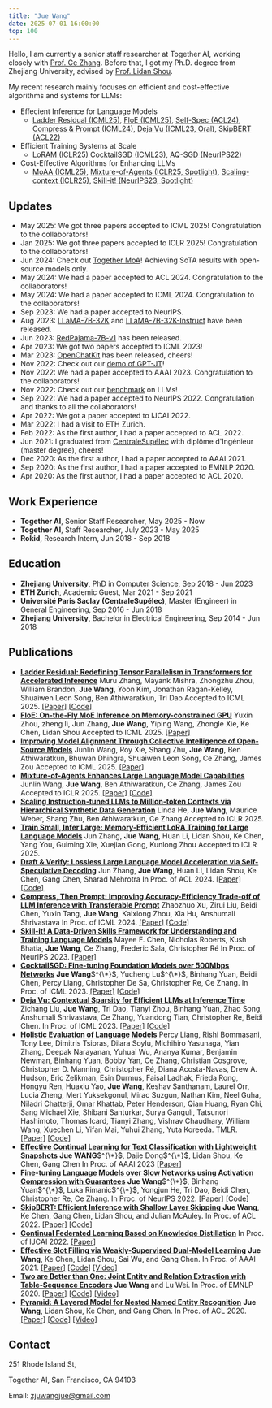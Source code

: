 ```yaml
---
title: "Jue Wang"
date: 2025-07-01 16:00:00
top: 100
---
```


Hello, I am currently a senior staff researcher at Together AI, working closely with [Prof. Ce Zhang](https://zhangce.github.io/). Before that, I got my Ph.D. degree from Zhejiang University, advised by [Prof. Lidan Shou](https://person.zju.edu.cn/en/should).

My recent research mainly focuses on efficient and cost-effective algorithms and systems for LLMs:

- Effecient Inference for Language Models
  - [Ladder Residual (ICML25)](https://arxiv.org/abs/2501.06589), [FloE (ICML25)](#), [Self-Spec (ACL24)](https://arxiv.org/abs/2309.08168), [Compress \& Prompt (ICML24)](https://arxiv.org/abs/2305.11186), [Deja Vu (ICML23, Oral)](https://dl.acm.org/doi/10.5555/3618408.3619327), [SkipBERT (ACL22)](https://aclanthology.org/2022.acl-long.503/)
- Efficient Training Systems at Scale
  - [LoRAM (ICLR25)](https://arxiv.org/abs/2502.13533) [CocktailSGD (ICML23)](https://dl.acm.org/doi/10.5555/3618408.3619905), [AQ-SGD (NeurIPS22)](https://proceedings.neurips.cc/paper_files/paper/2022/hash/7a43b8eb92cd5f652b78eeee3fb6f910-Abstract-Conference.html)
- Cost-Effective Algorithms for Enhancing LLMs
  - [MoAA (ICML25)](#), [Mixture-of-Agents (ICLR25, Spotlight)](https://arxiv.org/abs/2406.04692), [Scaling-context (ICLR25)](https://arxiv.org/abs/2504.12637), [Skill-it! (NeurIPS23, Spotlight)](https://arxiv.org/abs/2307.14430)

<!-- My [resume](/about/resume-Jue.Wang.pdf).  -->

## Updates

- May 2025: We got three papers accepted to ICML 2025! Congratulation to the collaborators!
- Jan 2025: We got three papers accepted to ICLR 2025! Congratulation to the collaborators!
- Jun 2024: Check out [Together MoA](https://www.together.ai/blog/together-moa)! Achieving SoTA results with open-source models only.
- May 2024: We had a paper accepted to ACL 2024. Congratulation to the collaborators!
- May 2024: We had a paper accepted to ICML 2024. Congratulation to the collaborators!
- Sep 2023: We had a paper accepted to NeurIPS.
- Aug 2023: [LLaMA-7B-32K](https://huggingface.co/togethercomputer/LLaMA-2-7B-32K) and [LLaMA-7B-32K-Instruct](https://huggingface.co/togethercomputer/Llama-2-7B-32K-Instruct) have been released.
- Jun 2023: [RedPajama-7B-v1](https://www.together.xyz/blog/redpajama-7b) has been released.
- Apr 2023: We got two papers accepted to ICML 2023!
- Mar 2023: [OpenChatKit](https://www.together.xyz/blog/openchatkit) has been released, cheers!
- Nov 2022: Check out our [demo of GPT-JT](https://huggingface.co/spaces/togethercomputer/GPT-JT)!
- Nov 2022: We had a paper accepted to AAAI 2023. Congratulation to the collaborators!
- Nov 2022: Check out our [benchmark](https://nlp.stanford.edu/helm/current/?) on LLMs!
- Sep 2022: We had a paper accepted to NeurIPS 2022. Congratulation and thanks to all the collaborators!
- Apr 2022: We got a paper accepted to IJCAI 2022.
- Mar 2022: I had a visit to ETH Zurich.
- Feb 2022: As the first author, I had a paper accepted to ACL 2022.
- Jun 2021: I graduated from [CentraleSupélec](https://www.centralesupelec.fr/) with diplôme d'Ingénieur (master degree), cheers!
- Dec 2020: As the first author, I had a paper accepted to AAAI 2021.
- Sep 2020: As the first author, I had a paper accepted to EMNLP 2020.
- Apr 2020: As the first author, I had a paper accepted to ACL 2020.

<!---

- Feb 2020: I had a remote internship at [StatNLP](https://statnlp-research.github.io/) under the guidance of [Prof. Wei Lu](https://istd.sutd.edu.sg/people/faculty/lu-wei).
- Aug 2019: I was enrolled in ByteCamp hosted by [ByteDance](https://bytedance.com/en), where I mainly deal with Multimodal Classification.
- July 2019: We got one demo paper accepted to SIGIR 2019. I attended the conference as the assistant presenter.
- Jun 2018 to Dec 2018: I did an internship in [Rokid](https://www.rokid.com/), where I mainly deal with Spoken Language Understanding.
- Jun 2017 to Aug 2018: I did an research internship in [Data Intelligence Lab](http://59.111.103.237:8081/).
--->

## Work Experience

- **Together AI**, Senior Staff Researcher, May 2025 - Now
- **Together AI**, Staff Researcher, July 2023 - May 2025
- **Rokid**, Research Intern, Jun 2018 - Sep 2018

## Education

- **Zhejiang University**, PhD in Computer Science, Sep 2018 - Jun 2023
- **ETH Zurich**, Academic Guest, Mar 2021 - Sep 2021
- **Université Paris Saclay (CentraleSupélec)**, Master (Engineer) in General Engineering, Sep 2016 - Jun 2018
- **Zhejiang University**, Bachelor in Electrical Engineering, Sep 2014 - Jun 2018

## Publications

- [**Ladder Residual: Redefining Tensor Parallelism in Transformers for Accelerated Inference**](https://arxiv.org/abs/2501.06589)
  Muru Zhang, Mayank Mishra, Zhongzhu Zhou, William Brandon, **Jue Wang**, Yoon Kim, Jonathan Ragan-Kelley, Shuaiwen Leon Song, Ben Athiwaratkun, Tri Dao
  Accepted to ICML 2025.
  [\[Paper\]](https://arxiv.org/abs/2501.06589) [\[Code\]](https://github.com/mayank31398/ladder-residual-inference)
- [**FloE: On-the-Fly MoE Inference on Memory-constrained GPU**](https://arxiv.org/abs/2505.05950)
  Yuxin Zhou, zheng li, Jun Zhang, **Jue Wang**, Yiping Wang, Zhongle Xie, Ke Chen, Lidan Shou
  Accepted to ICML 2025.
  [\[Paper\]](https://arxiv.org/abs/2505.05950)
- [**Improving Model Alignment Through Collective Intelligence of Open-Source Models**](https://arxiv.org/abs/2505.03059)
  Junlin Wang, Roy Xie, Shang Zhu, **Jue Wang**, Ben Athiwaratkun, Bhuwan Dhingra, Shuaiwen Leon Song, Ce Zhang, James Zou
  Accepted to ICML 2025.
  [\[Paper\]](https://arxiv.org/abs/2505.03059)
- [**Mixture-of-Agents Enhances Large Language Model Capabilities**](https://arxiv.org/abs/2406.04692)
  Junlin Wang, **Jue Wang**, Ben Athiwaratkun, Ce Zhang, James Zou
  Accepted to ICLR 2025.
  [\[Paper\]](https://arxiv.org/abs/2406.04692) [\[Code\]](https://github.com/togethercomputer/moa)
- [**Scaling Instruction-tuned LLMs to Million-token Contexts via Hierarchical Synthetic Data Generation**](https://arxiv.org/abs/2504.12637)
  Linda He, **Jue Wang**, Maurice Weber, Shang Zhu, Ben Athiwaratkun, Ce Zhang
  Accepted to ICLR 2025.
- [**Train Small, Infer Large: Memory-Efficient LoRA Training for Large Language Models**](https://arxiv.org/abs/2502.13533)
  Jun Zhang, **Jue Wang**, Huan Li, Lidan Shou, Ke Chen, Yang You, Guiming Xie, Xuejian Gong, Kunlong Zhou
  Accepted to ICLR 2025.
- [**Draft & Verify: Lossless Large Language Model Acceleration via Self-Speculative Decoding**](https://arxiv.org/abs/2309.08168)
  Jun Zhang, **Jue Wang**, Huan Li, Lidan Shou, Ke Chen, Gang Chen, Sharad Mehrotra
  In Proc. of ACL 2024.
  [\[Paper\]](https://arxiv.org/abs/2309.08168) [\[Code\]](https://github.com/dilab-zju/self-speculative-decoding)
- [**Compress, Then Prompt: Improving Accuracy-Efficiency Trade-off of LLM Inference with Transferable Prompt**](https://arxiv.org/abs/2305.11186)
  Zhaozhuo Xu, Zirui Liu, Beidi Chen, Yuxin Tang, **Jue Wang**, Kaixiong Zhou, Xia Hu, Anshumali Shrivastava
  In Proc. of ICML 2024.
  [\[Paper\]](https://arxiv.org/abs/2305.11186) [\[Code\]](https://github.com/HazyResearch/skill-it)
- [**Skill-it! A Data-Driven Skills Framework for Understanding and Training Language Models**](https://arxiv.org/abs/2307.14430)
  Mayee F. Chen, Nicholas Roberts, Kush Bhatia, **Jue Wang**, Ce Zhang, Frederic Sala, Christopher Ré
  In Proc. of NeurIPS 2023.
  [\[Paper\]](https://arxiv.org/abs/2307.14430)
- [**CocktailSGD: Fine-tuning Foundation Models over 500Mbps Networks**](https://dl.acm.org/doi/10.5555/3618408.3619905)
  **Jue Wang**$^{\*}$, Yucheng Lu$^{\*}$, Binhang Yuan, Beidi Chen, Percy Liang, Christopher De Sa, Christopher Re, Ce Zhang.
  In Proc. of ICML 2023.
  [\[Paper\]]((https://dl.acm.org/doi/10.5555/3618408.3619905)) [\[Code\]](https://github.com/DS3Lab/CocktailSGD)
- [**Deja Vu: Contextual Sparsity for Efficient LLMs at Inference Time**](https://openreview.net/forum?id=wIPIhHd00i)
  Zichang Liu, **Jue Wang**, Tri Dao, Tianyi Zhou, Binhang Yuan, Zhao Song, Anshumali Shrivastava, Ce Zhang, Yuandong Tian, Christopher Re, Beidi Chen.
  In Proc. of ICML 2023.
  [\[Paper\]](https://openreview.net/forum?id=wIPIhHd00i) [\[Code\]](https://github.com/FMInference/DejaVu)
- [**Holistic Evaluation of Language Models**](https://arxiv.org/abs/2211.09110)
  Percy Liang, Rishi Bommasani, Tony Lee, Dimitris Tsipras, Dilara Soylu, Michihiro Yasunaga, Yian Zhang, Deepak Narayanan, Yuhuai Wu, Ananya Kumar, Benjamin Newman, Binhang Yuan, Bobby Yan, Ce Zhang, Christian Cosgrove, Christopher D. Manning, Christopher Ré, Diana Acosta-Navas, Drew A. Hudson, Eric Zelikman, Esin Durmus, Faisal Ladhak, Frieda Rong, Hongyu Ren, Huaxiu Yao, **Jue Wang**, Keshav Santhanam, Laurel Orr, Lucia Zheng, Mert Yuksekgonul, Mirac Suzgun, Nathan Kim, Neel Guha, Niladri Chatterji, Omar Khattab, Peter Henderson, Qian Huang, Ryan Chi, Sang Michael Xie, Shibani Santurkar, Surya Ganguli, Tatsunori Hashimoto, Thomas Icard, Tianyi Zhang, Vishrav Chaudhary, William Wang, Xuechen Li, Yifan Mai, Yuhui Zhang, Yuta Koreeda.
  TMLR.
  [\[Paper\]](https://arxiv.org/abs/2211.09110) [\[Code\]](https://github.com/stanford-crfm/helm/) 
- [**Effective Continual Learning for Text Classification with Lightweight Snapshots**](https://ojs.aaai.org/index.php/AAAI/article/view/26206)
  **Jue WANG**$^{\*}$, Dajie Dong$^{\*}$, Lidan Shou, Ke Chen, Gang Chen
  In Proc. of AAAI 2023
  [\[Paper\]](https://ojs.aaai.org/index.php/AAAI/article/view/26206)
- **[Fine-tuning Language Models over Slow Networks using Activation Compression with Guarantees](https://proceedings.neurips.cc/paper_files/paper/2022/hash/7a43b8eb92cd5f652b78eeee3fb6f910-Abstract-Conference.html)**
  **Jue Wang**$^{\*}$, Binhang Yuan$^{\*}$, Luka Rimanic$^{\*}$, Yongjun He, Tri Dao, Beidi Chen, Christopher Re, Ce Zhang.
  In Proc. of NeurIPS 2022.
  [\[Paper\]](https://proceedings.neurips.cc/paper_files/paper/2022/hash/7a43b8eb92cd5f652b78eeee3fb6f910-Abstract-Conference.html) [\[Code\]](https://github.com/DS3Lab/AC-SGD)
- **[SkipBERT: Efficient Inference with Shallow Layer Skipping](https://aclanthology.org/2022.acl-long.503/)**
  **Jue Wang**, Ke Chen, Gang Chen, Lidan Shou, and Julian McAuley.
  In Proc. of ACL 2022.
  [\[Paper\]](https://aclanthology.org/2022.acl-long.503/) [\[Code\]](https://github.com/LorrinWWW/SkipBERT)
- [**Continual Federated Learning Based on Knowledge Distillation**](https://www.ijcai.org/proceedings/2022/0303)
  In Proc. of IJCAI 2022.
  [\[Paper\]](https://www.ijcai.org/proceedings/2022/0303)
- **[Effective Slot Filling via Weakly-Supervised Dual-Model Learning](https://ojs.aaai.org/index.php/AAAI/article/view/17643)**
  **Jue Wang**, Ke Chen, Lidan Shou, Sai Wu, and Gang Chen.
  In Proc. of AAAI 2021.
  [\[Paper\]](https://ojs.aaai.org/index.php/AAAI/article/view/17643) [\[Code\]](https://github.com/LorrinWWW/weakly-supervised-slot-filling) [\[Video\]](https://slideslive.com/38948796/effective-slot-filling-via-weaklysupervised-dualmodel-learning)
- **[Two are Better than One: Joint Entity and Relation Extraction with Table-Sequence Encoders](https://aclanthology.org/2020.emnlp-main.133/)**
  **Jue Wang** and Lu Wei.
  In Proc. of EMNLP 2020.
  [\[Paper\]](https://aclanthology.org/2020.emnlp-main.133/) [\[Code\]](https://github.com/LorrinWWW/two-are-better-than-one) [\[Video\]](https://slideslive.com/38939302/two-are-better-than-one-joint-entity-and-relation-extraction-with-tablesequence-encoders)
- **[Pyramid: A Layered Model for Nested Named Entity Recognition](https://aclanthology.org/2020.acl-main.525/)**
  **Jue Wang**, Lidan Shou, Ke Chen, and Gang Chen.
  In Proc. of ACL 2020.
  [\[Paper\]](https://aclanthology.org/2020.acl-main.525/) [\[Code\]](https://github.com/LorrinWWW/Pyramid) [\[Video\]](https://slideslive.com/38929230/pyramid-a-layered-model-for-nested-named-entity-recognition)


## Contact

251 Rhode Island St,

Together AI, San Francisco, CA 94103

Email: zjuwangjue@gmail.com
